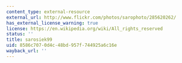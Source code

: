 ```yaml
---
content_type: external-resource
external_url: http://www.flickr.com/photos/sarophoto/285620262/
has_external_license_warning: true
license: https://en.wikipedia.org/wiki/All_rights_reserved
status: ''
title: sarosiek99
uid: 8586c707-0d4c-48bd-957f-744925a6c16e
wayback_url: ''
---
```

